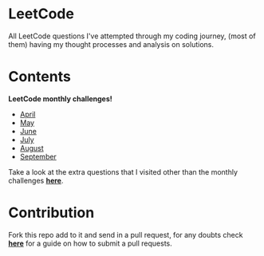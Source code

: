# LeetCode
All LeetCode questions I've attempted through my coding journey, (most of them) having my thought processes and analysis on solutions.

# Contents
**LeetCode monthly challenges!**
- [April](https://github.com/Madhav-Somanath/LeetCode/tree/master/April)
- [May](https://github.com/Madhav-Somanath/LeetCode/tree/master/May)
- [June](https://github.com/Madhav-Somanath/LeetCode/tree/master/June)
- [July](https://github.com/Madhav-Somanath/LeetCode/tree/master/July)
- [August](https://github.com/Madhav-Somanath/LeetCode/tree/master/August)
- [September](https://github.com/Madhav-Somanath/LeetCode/tree/master/September)

Take a look at the extra questions that I visited other than the monthly challenges [**here**](https://github.com/Madhav-Somanath/LeetCode/tree/master/Extra).

# Contribution
Fork this repo add to it and send in a pull request, for any doubts check [**here**](https://help.github.com/en/github/building-a-strong-community/encouraging-helpful-contributions-to-your-project-with-labels) for a guide on how to submit a pull requests.
